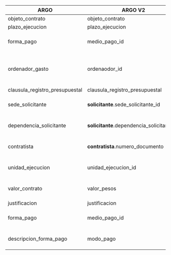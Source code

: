 | **ARGO**        | **ARGO V2**     | **NOTAS**            |
|-----------------|-----------------|----------------------|
| objeto_contrato | objeto_contrato |                      |
| plazo_ejecucion | plazo_ejecucion |                      |
| forma_pago      | medio_pago_id   | Igual, mismos datos. |
| ordenador_gasto | ordenaodor_id   | No parecen ser los datos de ID, revisar DB actual. |
| clausula_registro_presupuestal | clausula_registro_presupuestal | |
| sede_solicitante | **solicitante**.sede_solicitante_id |Se extrae a tabla solicitante.|
| dependencia_solicitante | **solicitante**.dependencia_solicitante_id |Se extrae a tabla solicitante.|
| contratista      | **contratista**.numero_documento   | Cambio de numeric(16) a varchar |
| unidad_ejecucion      | unidad_ejecucion_id   | Igual, mismos datos. |
| valor_contrato      | valor_pesos   | Igual, mismos datos.|
| justificacion      | justificacion   | |
| forma_pago      | medio_pago_id   | Igual, mismos datos. |
| descripcion_forma_pago      | modo_pago   | Igual, mismos datos. |
